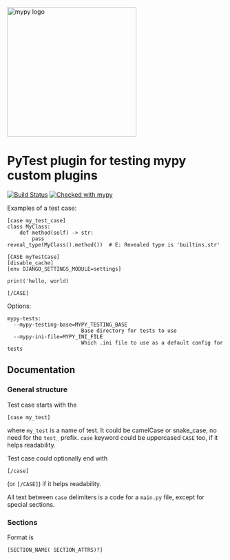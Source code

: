 <img src="http://mypy-lang.org/static/mypy_light.svg" alt="mypy logo" width="300px"/>

# PyTest plugin for testing mypy custom plugins

[![Build Status](https://travis-ci.org/mkurnikov/pytest-mypy-plugins.svg?branch=master)](https://travis-ci.org/mkurnikov/pytest-mypy-plugins)
[![Checked with mypy](http://www.mypy-lang.org/static/mypy_badge.svg)](http://mypy-lang.org/)

Examples of a test case:
```
[case my_test_case]
class MyClass:
    def method(self) -> str:
        pass
reveal_type(MyClass().method())  # E: Revealed type is 'builtins.str'
```
```
[CASE myTestCase]
[disable_cache]
[env DJANGO_SETTINGS_MODULE=settings]

print('hello, world)

[/CASE]
```

Options:
```
mypy-tests:
  --mypy-testing-base=MYPY_TESTING_BASE
                        Base directory for tests to use
  --mypy-ini-file=MYPY_INI_FILE
                        Which .ini file to use as a default config for tests
```

## Documentation

### General structure

Test case starts with the
```
[case my_test]
```
where `my_test` is a name of test. It could be camelCase or snake_case, no need for the `test_` prefix. `case` keyword could be uppercased `CASE` too, if it helps readability.

Test case could optionally end with
```
[/case]
```
(or `[/CASE]`)
if it helps readability.

All text between `case` delimiters is a code for a `main.py` file, except for special sections.

### Sections

Format is
```
[SECTION_NAME( SECTION_ATTRS)?]
```
